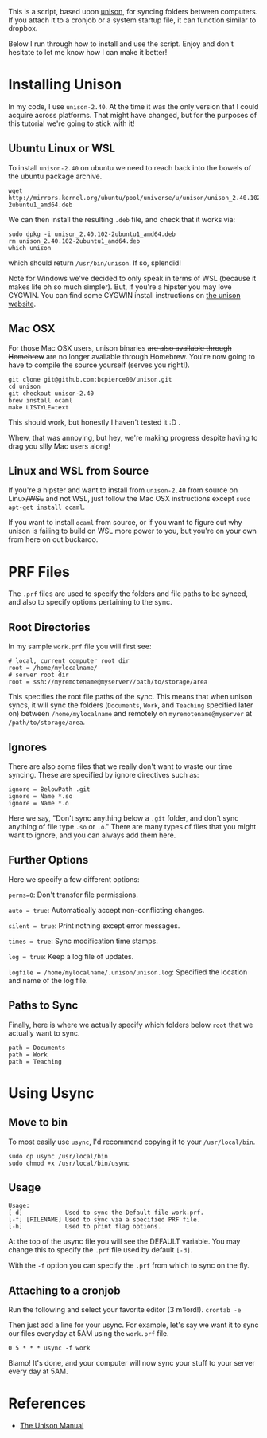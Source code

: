 This is a script, based upon
[unison](https://www.cis.upenn.edu/~bcpierce/unison/), for syncing folders
between computers. If you attach it to a cronjob or a system startup file, it
can function similar to dropbox.

Below I run through how to install and use the script. Enjoy and don't hesitate
to let me know how I can make it better!

# Installing Unison

In my code, I use `unison-2.40`. At the time it was the only version that I could
acquire across platforms. That might have changed, but for the purposes of this
tutorial we're going to stick with it!

## Ubuntu Linux or WSL

To install `unison-2.40` on ubuntu we need to reach back into the bowels of the
ubuntu package archive.
```
wget http://mirrors.kernel.org/ubuntu/pool/universe/u/unison/unison_2.40.102-2ubuntu1_amd64.deb
```
We can then install the resulting `.deb` file, and check that it works via:
```
sudo dpkg -i unison_2.40.102-2ubuntu1_amd64.deb
rm unison_2.40.102-2ubuntu1_amd64.deb
which unison
```
which should return `/usr/bin/unison`. If so, splendid!

Note for Windows we've decided to only speak in terms of WSL (because it makes
life oh so much simpler). But, if you're a hipster you may love CYGWIN. You
can find some CYGWIN install instructions on
[the unison website](https://www.cis.upenn.edu/~bcpierce/unison/download.html).

## Mac OSX

For those Mac OSX users, unison binaries ~~are also available through Homebrew~~
are no longer available through Homebrew. You're now going to have to compile
the source yourself (serves you right!).
```
git clone git@github.com:bcpierce00/unison.git
cd unison
git checkout unison-2.40
brew install ocaml
make UISTYLE=text
```
This should work, but honestly I haven't tested it :D .

Whew, that was annoying, but hey, we're making progress despite having to drag
you silly Mac users along!

## Linux and WSL from Source

If you're a hipster and want to install from `unison-2.40` from source on
Linux~~/WSL~~ and not WSL, just follow the Mac OSX instructions except
`sudo apt-get install ocaml`.

If you want to install `ocaml` from source, or if you want to figure out why
unison is failing to build on WSL more power to you, but you're on your own from
here on out buckaroo.

# PRF Files

The `.prf` files are used to specify the folders and file paths to be synced,
and also to specify options pertaining to the sync.

## Root Directories

In my sample `work.prf` file you will first see:
```
# local, current computer root dir
root = /home/mylocalname/
# server root dir
root = ssh://myremotename@myserver//path/to/storage/area
```
This specifies the root file paths of the sync. This means that when unison
syncs, it will sync the folders (`Documents`, `Work`, and `Teaching`
specified later on) between `/home/mylocalname` and remotely on
`myremotename@myserver` at `/path/to/storage/area`.

## Ignores

There are also some files that we really don't want to waste our time syncing.
These are specified by ignore directives such as:
```
ignore = BelowPath .git
ignore = Name *.so
ignore = Name *.o
```
Here we say, "Don't sync anything below a `.git` folder, and don't sync
anything of file type `.so` or `.o`." There are many types of files that you might
want to ignore, and you can always add them here.

## Further Options

Here we specify a few different options:

`perms=0`: Don't transfer file permissions.

`auto = true`: Automatically accept non-conflicting changes.

`silent = true`: Print nothing except error messages.

`times = true`: Sync modification time stamps.

`log = true`: Keep a log file of updates.

`logfile = /home/mylocalname/.unison/unison.log`: Specified the location and
name of the log file.

## Paths to Sync

Finally, here is where we actually specify which folders below `root` that we
actually want to sync.
```
path = Documents
path = Work
path = Teaching
```

# Using Usync

## Move to bin

To most easily use `usync`, I'd recommend copying it to your `/usr/local/bin`.
```
sudo cp usync /usr/local/bin
sudo chmod +x /usr/local/bin/usync
```

## Usage

```
Usage:
[-d]            Used to sync the Default file work.prf.
[-f] [FILENAME] Used to sync via a specified PRF file.
[-h]            Used to print flag options.
```

At the top of the usync file you will see the DEFAULT variable. You may change
this to specify the `.prf` file used by default `[-d]`.

With the `-f` option you can specify the `.prf` from which to sync on the
fly.

## Attaching to a cronjob

Run the following and select your favorite editor (3 m'lord!).
`crontab -e`

Then just add a line for your usync. For example, let's say we want it to sync
our files everyday at 5AM using the `work.prf` file.
```
0 5 * * * usync -f work
```
Blamo! It's done, and your computer will now sync your stuff to your server
every day at 5AM.

# References
- [The Unison Manual](http://www.cis.upenn.edu/~bcpierce/unison/download/releases/stable/unison-manual.html)
